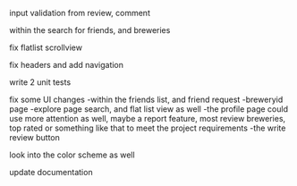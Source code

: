 input validation from review, comment

within the search for friends, and breweries

fix flatlist scrollview

fix headers and add navigation

write 2 unit tests

fix some UI changes
-within the friends list, and friend request
-breweryid page
-explore page search, and flat list view as well
-the profile page could use more attention as well,
maybe a report feature, most review breweries, top rated or something like
that to meet the project requirements
-the write review button

look into the color scheme as well

update documentation

